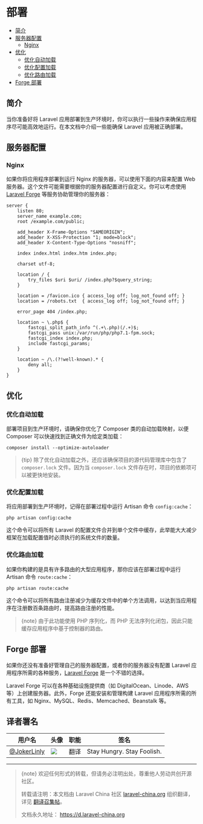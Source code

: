 # 部署

- [简介](#introduction)
- [服务器配置](#server-configuration)
    - [Nginx](#nginx)
- [优化](#optimization)
    - [优化自动加载](#autoloader-optimization)
    - [优化配置加载](#optimizing-configuration-loading)
    - [优化路由加载](#optimizing-route-loading)
- [Forge 部署](#deploying-with-forge)

<a name="introduction"></a>
## 简介

当你准备好将 Laravel 应用部署到生产环境时，你可以执行一些操作来确保应用程序尽可能高效地运行。在本文档中介绍一些能确保 Laravel 应用被正确部署。

<a name="server-configuration"></a>
## 服务器配置

<a name="nginx"></a>
### Nginx

如果你将应用程序部署到运行 Nginx 的服务器，可以使用下面的内容来配置 Web 服务器。这个文件可能需要根据你的服务器配置进行自定义。你可以考虑使用 [Laravel Forge](https://forge.laravel.com) 等服务协助管理你的服务器：

    server {
        listen 80;
        server_name example.com;
        root /example.com/public;

        add_header X-Frame-Options "SAMEORIGIN";
        add_header X-XSS-Protection "1; mode=block";
        add_header X-Content-Type-Options "nosniff";

        index index.html index.htm index.php;

        charset utf-8;

        location / {
            try_files $uri $uri/ /index.php?$query_string;
        }

        location = /favicon.ico { access_log off; log_not_found off; }
        location = /robots.txt  { access_log off; log_not_found off; }

        error_page 404 /index.php;

        location ~ \.php$ {
            fastcgi_split_path_info ^(.+\.php)(/.+)$;
            fastcgi_pass unix:/var/run/php/php7.1-fpm.sock;
            fastcgi_index index.php;
            include fastcgi_params;
        }

        location ~ /\.(?!well-known).* {
            deny all;
        }
    }

<a name="optimization"></a>
## 优化

<a name="autoloader-optimization"></a>
### 优化自动加载

部署项目到生产环境时，请确保你优化了 Composer 类的自动加载映射，以便 Composer 可以快速找到正确文件为给定类加载：

    composer install --optimize-autoloader

> {tip} 除了优化自动加载之外，还应该确保项目的源代码管理库中包含了 `composer.lock` 文件。因为当 `composer.lock` 文件存在时，项目的依赖项可以被更快地安装。

<a name="optimizing-configuration-loading"></a>
### 优化配置加载

将应用部署到生产环境时，记得在部署过程中运行 Artisan 命令 `config:cache`：

    php artisan config:cache
这个命令可以将所有 Laravel 的配置文件合并到单个文件中缓存，此举能大大减少框架在加载配置值时必须执行的系统文件的数量。

<a name="optimizing-route-loading"></a>
### 优化路由加载

如果你构建的是具有许多路由的大型应用程序，那你应该在部署过程中运行 Artisan 命令 `route:cache`：

    php artisan route:cache
这个命令可以将所有路由注册减少为缓存文件中的单个方法调用，以达到当应用程序在注册数百条路由时，提高路由注册的性能。

> {note} 由于此功能使用 PHP 序列化，而 PHP 无法序列化闭包，因此只能缓存应用程序中基于控制器的路由。

<a name="deploying-with-forge"></a>
## Forge 部署

如果你还没有准备好管理自己的服务器配置，或者你的服务器没有配置 Laravel 应用程序所需的各种服务，[Laravel Forge](https://forge.laravel.com) 是一个不错的选择。

Laravel Forge 可以在各种基础设施提供商（如 DigitalOcean、Linode、AWS 等）上创建服务器。此外，Forge 还能安装和管理构建 Laravel 应用程序所需的所有工具，如 Nginx、MySQL、Redis、Memcached、Beanstalk 等。

## 译者署名
| 用户名 | 头像 | 职能 | 签名 |
| --- | --- | --- | --- |
| [@JokerLinly](https://laravel-china.org/users/5350)  | <img class="avatar-66 rm-style" src="https://dn-phphub.qbox.me/uploads/avatars/5350_1481857380.jpg">  | 翻译 | Stay Hungry. Stay Foolish. |

---

> {note} 欢迎任何形式的转载，但请务必注明出处，尊重他人劳动共创开源社区。
>
> 转载请注明：本文档由 Laravel China 社区 [laravel-china.org](https://laravel-china.org) 组织翻译，详见 [翻译召集帖](https://laravel-china.org/topics/5756/laravel-55-document-translation-call-come-and-join-the-translation)。
>
> 文档永久地址： https://d.laravel-china.org
